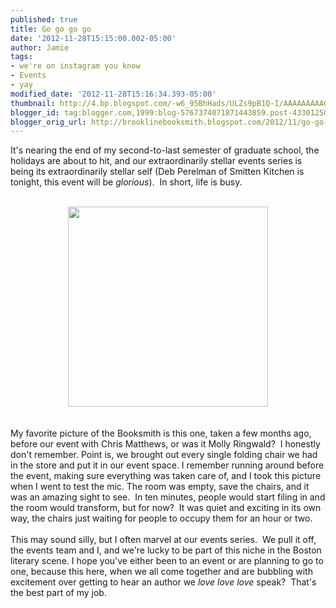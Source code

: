 ```yaml
---
published: true
title: Go go go go
date: '2012-11-28T15:15:00.002-05:00'
author: Jamie
tags:
- we're on instagram you know
- Events
- yay
modified_date: '2012-11-28T15:16:34.393-05:00'
thumbnail: http://4.bp.blogspot.com/-w6_95BhHads/ULZs9pB1Q-I/AAAAAAAAAGU/-U4so_50KSM/s72-c/blog_seats.JPG
blogger_id: tag:blogger.com,1999:blog-5767374071871443859.post-4330125031011589969
blogger_orig_url: http://brooklinebooksmith.blogspot.com/2012/11/go-go-go-go.html
---
```


It's nearing the end of my second-to-last semester of graduate school, the holidays are about to hit, and our extraordinarily stellar events series is being its extraordinarily stellar self (Deb Perelman of Smitten Kitchen is tonight, this event will be <i>glorious</i>). &nbsp;In short, life is busy.<br /><div><br /></div><div class="separator" style="clear: both; text-align: center;"><a href="http://4.bp.blogspot.com/-w6_95BhHads/ULZs9pB1Q-I/AAAAAAAAAGU/-U4so_50KSM/s1600/blog_seats.JPG" imageanchor="1" style="margin-left: 1em; margin-right: 1em;"><img border="0" height="320" src="http://4.bp.blogspot.com/-w6_95BhHads/ULZs9pB1Q-I/AAAAAAAAAGU/-U4so_50KSM/s320/blog_seats.JPG" width="320" /></a></div><div><br /></div><div><br /></div><div>My favorite picture of the Booksmith is this one, taken a few months ago, before our event with Chris Matthews, or was it Molly Ringwald? &nbsp;I honestly don't remember. Point is, we brought out every single folding chair we had in the store and put it in our event space. I remember running around before the event, making sure everything was taken care of, and I took this picture when I went to test the mic. The room was empty, save the chairs, and it was an amazing sight to see. &nbsp;In ten minutes, people would start filing in and the room would transform, but for now? &nbsp;It was quiet and exciting in its own way, the chairs just waiting for people to occupy them for an hour or two.&nbsp;</div><div><br /></div><div>This may sound silly, but I often marvel at our events series. &nbsp;We pull it off, the events team and I, and we're lucky to be part of this niche in the Boston literary scene. I hope you've either been to an event or are planning to go to one, because this here, when we all come together and are bubbling with excitement over getting to hear an author we <i>love love love</i>&nbsp;speak? &nbsp;That's the best part of my job.</div>